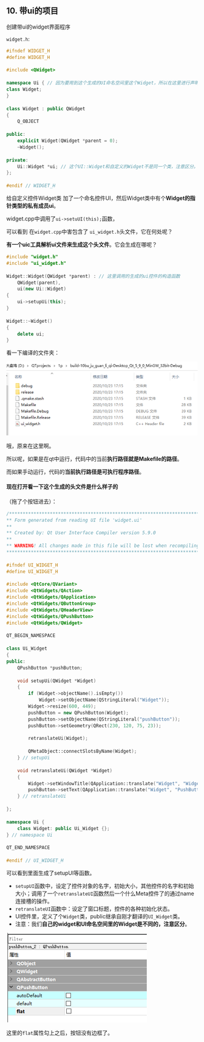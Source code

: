 ## 10. 带ui的项目

创建带ui的widget界面程序

`widget.h`:

```cpp
#ifndef WIDGET_H
#define WIDGET_H

#include <QWidget>

namespace Ui { // 因为要用到这个生成的UI命名空间里这个Widget，所以在这里进行声明。
class Widget;
}

class Widget : public QWidget
{
    Q_OBJECT

public:
    explicit Widget(QWidget *parent = 0);
    ~Widget();

private:
    Ui::Widget *ui; // 这个UI::Widget和自定义的Widget不是同一个类，注意区分。
};

#endif // WIDGET_H
```

给自定义控件Widget类 加了一个命名控件UI，然后Widget类中有个**Widget的指针类型的私有成员ui**。

widget.cpp中调用了`ui->setuUI(this);`函数，



可以看到 在`widget.cpp`中害包含了 `ui_widget.h`头文件，它在何处呢？

**有一个uic工具解析ui文件来生成这个头文件**。它会生成在哪呢？

```cpp
#include "widget.h"
#include "ui_widget.h"

Widget::Widget(QWidget *parent) : // 这里调用的生成的ui控件的构造函数
    QWidget(parent),
    ui(new Ui::Widget)
{
    ui->setupUi(this);
}

Widget::~Widget()
{
    delete ui;
}

```

看一下编译的文件夹：

![image-20201023172024947](images\image-20201023172024947.png)

哦，原来在这里啊。

所以呢，如果是在qt中运行，代码中的当前**执行路径就是Makefile的路径**。

而如果手动运行，代码的**当前执行路径是可执行程序路径**。

#### 现在打开看一下这个生成的头文件是什么样子的

（拖了个按钮进去）：

```cpp
/********************************************************************************
** Form generated from reading UI file 'widget.ui'
**
** Created by: Qt User Interface Compiler version 5.9.0
**
** WARNING! All changes made in this file will be lost when recompiling UI file!
********************************************************************************/

#ifndef UI_WIDGET_H
#define UI_WIDGET_H

#include <QtCore/QVariant>
#include <QtWidgets/QAction>
#include <QtWidgets/QApplication>
#include <QtWidgets/QButtonGroup>
#include <QtWidgets/QHeaderView>
#include <QtWidgets/QPushButton>
#include <QtWidgets/QWidget>

QT_BEGIN_NAMESPACE

class Ui_Widget
{
public:
    QPushButton *pushButton;

    void setupUi(QWidget *Widget)
    {
        if (Widget->objectName().isEmpty())
            Widget->setObjectName(QStringLiteral("Widget"));
        Widget->resize(600, 449);
        pushButton = new QPushButton(Widget);
        pushButton->setObjectName(QStringLiteral("pushButton"));
        pushButton->setGeometry(QRect(230, 120, 75, 23));

        retranslateUi(Widget);

        QMetaObject::connectSlotsByName(Widget);
    } // setupUi

    void retranslateUi(QWidget *Widget)
    {
        Widget->setWindowTitle(QApplication::translate("Widget", "Widget", Q_NULLPTR));
        pushButton->setText(QApplication::translate("Widget", "PushButton", Q_NULLPTR));
    } // retranslateUi

};

namespace Ui {
    class Widget: public Ui_Widget {};
} // namespace Ui

QT_END_NAMESPACE

#endif // UI_WIDGET_H
```

可以看到里面生成了setupUI等函数。

- `setupUI`函数中，设定了控件对象的名字，初始大小，其他控件的名字和初始大小；调用了一个`retranslateUI`函数然后一个什么Meta控件了的通过name连接槽的操作。
- `retranslateUI`函数中：设定了窗口标题，控件的各种初始化状态。
- UI控件里，定义了个`Widget`类，public继承自刚才翻译的`UI_Widget`类。
- 注意：我们**自己的widget和UI命名空间里的Widget是不同的，注意区分**。

![image-20201023174734139](images\image-20201023174734139.png)

这里的`flat`属性勾上之后，按钮没有边框了。